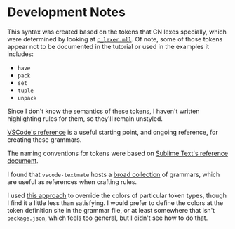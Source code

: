 # Development Notes

This syntax was created based on the tokens that CN lexes specially, which were
determined by looking at
[`c_lexer.mll`](https://github.com/rems-project/cerberus/blob/7441ffc7d32af2b33c8dca0699347314f87ece0f/parsers/c/c_lexer.mll).
Of note, some of those tokens appear not to be documented in the tutorial or
used in the examples it includes:
- `have`
- `pack`
- `set`
- `tuple`
- `unpack`

Since I don't know the semantics of these tokens, I haven't written highlighting
rules for them, so they'll remain unstyled.

[VSCode's
reference](https://code.visualstudio.com/api/language-extensions/syntax-highlight-guide)
is a useful starting point, and ongoing reference, for creating these grammars.

The naming conventions for tokens were based on [Sublime Text's reference
document](https://www.sublimetext.com/docs/scope_naming.html).

I found that `vscode-textmate` hosts a [broad
collection](https://github.com/microsoft/vscode-textmate/tree/09effd8b7429b71010e0fa34ea2e16e622692946/test-cases/first-mate/fixtures)
of grammars, which are useful as references when crafting rules.

I used [this
approach](https://stackoverflow.com/questions/46377151/how-to-customize-the-color-of-custom-syntax-tokens-in-vscode-extension/70504614)
to override the colors of particular token types, though I find it a little less
than satisfying. I would prefer to define the colors at the token definition
site in the grammar file, or at least somewhere that isn't `package.json`, which
feels too general, but I didn't see how to do that. 

